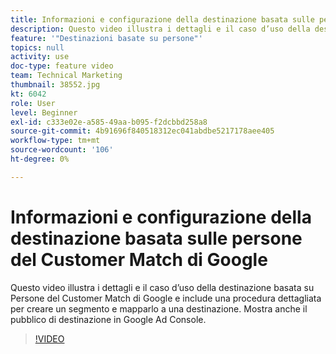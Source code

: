 ```yaml
---
title: Informazioni e configurazione della destinazione basata sulle persone del Customer Match di Google
description: Questo video illustra i dettagli e il caso d’uso della destinazione basata su Persone del Customer Match di Google e include una procedura dettagliata per creare un segmento e mapparlo a una destinazione. Mostra anche il pubblico di destinazione in Google Ad Console.
feature: '"Destinazioni basate su persone"'
topics: null
activity: use
doc-type: feature video
team: Technical Marketing
thumbnail: 38552.jpg
kt: 6042
role: User
level: Beginner
exl-id: c333e02e-a585-49aa-b095-f2dcbbd258a8
source-git-commit: 4b91696f840518312ec041abdbe5217178aee405
workflow-type: tm+mt
source-wordcount: '106'
ht-degree: 0%

---
```


# Informazioni e configurazione della destinazione basata sulle persone del Customer Match di Google

Questo video illustra i dettagli e il caso d’uso della destinazione basata su Persone del Customer Match di Google e include una procedura dettagliata per creare un segmento e mapparlo a una destinazione. Mostra anche il pubblico di destinazione in Google Ad Console.

>[!VIDEO](https://video.tv.adobe.com/v/38552/?quality=12&learn=on)
